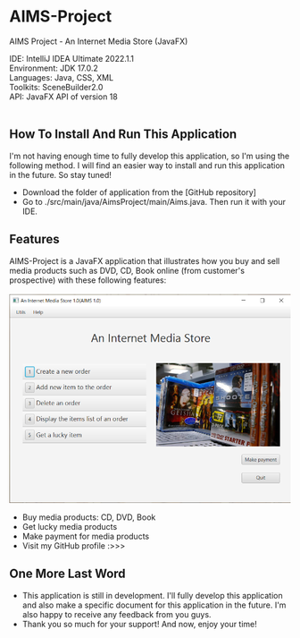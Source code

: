 # AIMS-Project
AIMS Project - An Internet Media Store (JavaFX)

IDE: IntelliJ IDEA Ultimate 2022.1.1
<br>
Environment: JDK 17.0.2
<br>
Languages: Java, CSS, XML
<br>
Toolkits: SceneBuilder2.0
<br>
API: JavaFX API of version 18
<br>
<br>
## How To Install And Run This Application

I'm not having enough time to fully develop this application, so I'm using the following method. I will find an easier way to install and run this application in the future. So stay tuned!
<br>
 + Download the folder of application from the [GitHub repository]
 + Go to ./src/main/java/AimsProject/main/Aims.java. Then run it with your IDE.

## Features
AIMS-Project is a JavaFX application that illustrates how you buy and sell media products such as DVD, CD, Book online (from customer's prospective) with these following features:
<br>
<br>
<img src="https://github.com/diepanhng0711/AIMS-Project/blob/main/src/main/resources/AimsProject/main/AIMS_Demo.png">
+ Buy media products: CD, DVD, Book
+ Get lucky media products
+ Make payment for media products
+ Visit my GitHub profile :>>>

## One More Last Word
+ This application is still in development. I'll fully develop this application and also make a specific document for this application in the future. I'm also happy to receive any feedback from you guys.
+ Thank you so much for your support! And now, enjoy your time!
